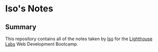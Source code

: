 # Iso's Notes
## Summary 

This repository contains all of the notes taken by [Iso](https://github.com/KagisoMashigo) for the [Lighthouse Labs](https://www.lighthouselabs.ca/en) Web Development Bootcamp.